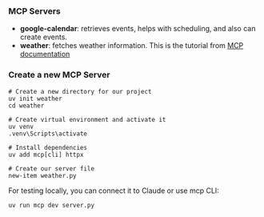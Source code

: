 ### MCP Servers

- **google-calendar**: retrieves events, helps with scheduling, and also can create events.
- **weather**: fetches weather information. This is the tutorial from [MCP documentation](https://modelcontextprotocol.io/quickstart/server)

### Create a new MCP Server

```
# Create a new directory for our project
uv init weather
cd weather

# Create virtual environment and activate it
uv venv
.venv\Scripts\activate

# Install dependencies
uv add mcp[cli] httpx

# Create our server file
new-item weather.py
```

For testing locally, you can connect it to Claude or use mcp CLI:

`uv run mcp dev server.py`
